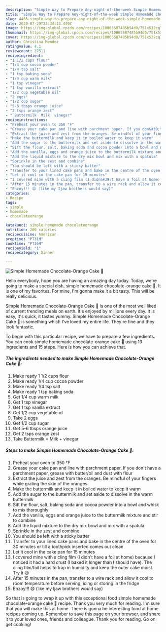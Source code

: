```yaml
---
description: "Simple Way to Prepare Any-night-of-the-week Simple Homemade Chocolate-Orange Cake 🎂"
title: "Simple Way to Prepare Any-night-of-the-week Simple Homemade Chocolate-Orange Cake 🎂"
slug: 4466-simple-way-to-prepare-any-night-of-the-week-simple-homemade-chocolate-orange-cake
date: 2020-07-29T23:34:13.449Z
image: https://img-global.cpcdn.com/recipes/10065687485b94d0/751x532cq70/simple-homemade-chocolate-orange-cake-🎂-recipe-main-photo.jpg
thumbnail: https://img-global.cpcdn.com/recipes/10065687485b94d0/751x532cq70/simple-homemade-chocolate-orange-cake-🎂-recipe-main-photo.jpg
cover: https://img-global.cpcdn.com/recipes/10065687485b94d0/751x532cq70/simple-homemade-chocolate-orange-cake-🎂-recipe-main-photo.jpg
author: Christina Mendez
ratingvalue: 4.1
reviewcount: 27511
recipeingredient:
- "1 1/2 cups flour"
- "1/4 cup cocoa powder"
- "1/4 tsp salt"
- "1 tsp baking soda"
- "1/4 cup warm milk"
- "1 tsp vinegar"
- "1 tsp vanilla extract"
- "1/2 cup vegetable oil"
- "2 eggs"
- "1/2 cup sugar"
- "5-6 tbsps orange juice"
- "2 tsps orange zest"
- " Buttermilk  Milk  vinegar"
recipeinstructions:
- "Preheat your oven to 350 °F"
- "Grease your cake pan and line with parchment paper. If you don&#39;t have a parchment paper, grease with butter/oil and dust with flour"
- "Extract the juice and zest from the oranges. Be mindful of your fingers while grating the skin of the oranges"
- "Make the buttermilk and keep it in boiled water to keep it warm"
- "Add the sugar to the buttermilk and set aside to dissolve in the warm buttermilk"
- "Sift the flour, salt, baking soda and cocoa powder into a bowl and whisk to mix thoroughly"
- "Add the vanilla, eggs and orange juice to the buttermilk mixture and stir to combine"
- "Add the liquid mixture to the dry mix bowl and mix with a spatula"
- "Sprinkle in the zest and combine"
- "You should be left with a sticky batter"
- "Transfer to your lined cake pans and bake in the centre of the oven for 30 minutes or till a toothpick inserted comes out clean"
- "Let it cool in the cake pan for 15 minutes"
- "I covered mine with a cling film (I didn&#39;t have a foil at home) because I noticed it had a hard crust (I baked it longer than I should have). The cling film/foil helps to trap in humidity and keep the outer cake moist. Try it 😃"
- "After 15 minutes in the pan, transfer to a wire rack and allow it cool to room temperature before serving, icing or storing in the fridge"
- "Enzoy!!! 😄 (like my Ijaw brothers would say)"
categories:
- Recipe
tags:
- simple
- homemade
- chocolateorange

katakunci: simple homemade chocolateorange 
nutrition: 209 calories
recipecuisine: American
preptime: "PT31M"
cooktime: "PT36M"
recipeyield: "1"
recipecategory: Dinner

---
```



![Simple Homemade Chocolate-Orange Cake 🎂](https://img-global.cpcdn.com/recipes/10065687485b94d0/751x532cq70/simple-homemade-chocolate-orange-cake-🎂-recipe-main-photo.jpg)

Hello everybody, hope you are having an amazing day today. Today, we're going to make a special dish, simple homemade chocolate-orange cake 🎂. It is one of my favorites. For mine, I'm gonna make it a bit tasty. This will be really delicious.

Simple Homemade Chocolate-Orange Cake 🎂 is one of the most well liked of current trending meals on earth. It's enjoyed by millions every day. It is easy, it's quick, it tastes yummy. Simple Homemade Chocolate-Orange Cake 🎂 is something which I've loved my entire life. They're fine and they look fantastic.




To begin with this particular recipe, we have to prepare a few ingredients. You can cook simple homemade chocolate-orange cake 🎂 using 13 ingredients and 15 steps. Here is how you can achieve that.

<!--inarticleads1-->

##### The ingredients needed to make Simple Homemade Chocolate-Orange Cake 🎂:

1. Make ready 1 1/2 cups flour
1. Make ready 1/4 cup cocoa powder
1. Make ready 1/4 tsp salt
1. Make ready 1 tsp baking soda
1. Get 1/4 cup warm milk
1. Get 1 tsp vinegar
1. Get 1 tsp vanilla extract
1. Get 1/2 cup vegetable oil
1. Take 2 eggs
1. Get 1/2 cup sugar
1. Get 5-6 tbsps orange juice
1. Get 2 tsps orange zest
1. Take  Buttermilk = Milk + vinegar




<!--inarticleads2-->

##### Steps to make Simple Homemade Chocolate-Orange Cake 🎂:

1. Preheat your oven to 350 °F
1. Grease your cake pan and line with parchment paper. If you don&#39;t have a parchment paper, grease with butter/oil and dust with flour
1. Extract the juice and zest from the oranges. Be mindful of your fingers while grating the skin of the oranges
1. Make the buttermilk and keep it in boiled water to keep it warm
1. Add the sugar to the buttermilk and set aside to dissolve in the warm buttermilk
1. Sift the flour, salt, baking soda and cocoa powder into a bowl and whisk to mix thoroughly
1. Add the vanilla, eggs and orange juice to the buttermilk mixture and stir to combine
1. Add the liquid mixture to the dry mix bowl and mix with a spatula
1. Sprinkle in the zest and combine
1. You should be left with a sticky batter
1. Transfer to your lined cake pans and bake in the centre of the oven for 30 minutes or till a toothpick inserted comes out clean
1. Let it cool in the cake pan for 15 minutes
1. I covered mine with a cling film (I didn&#39;t have a foil at home) because I noticed it had a hard crust (I baked it longer than I should have). The cling film/foil helps to trap in humidity and keep the outer cake moist. Try it 😃
1. After 15 minutes in the pan, transfer to a wire rack and allow it cool to room temperature before serving, icing or storing in the fridge
1. Enzoy!!! 😄 (like my Ijaw brothers would say)




So that is going to wrap it up with this exceptional food simple homemade chocolate-orange cake 🎂 recipe. Thank you very much for reading. I'm sure that you will make this at home. There is gonna be interesting food at home recipes coming up. Remember to save this page on your browser, and share it to your loved ones, friends and colleague. Thank you for reading. Go on get cooking!
